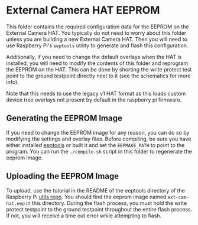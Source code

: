 # External Camera HAT EEPROM

This folder contains the required configuration data for the EEPROM on the External Camera HAT.
You typically do not need to worry about this folder unless you are building a new External Camera HAT.
Then you will need to use Raspberry Pi's `eeptools` utility to generate and flash this configuration.

Additionally, if you need to change the default overlays when the HAT is installed, you will need to modify the
contents of this folder and reprogram the EEPROM on the HAT. This can be done by shorting the write protect
test point to the ground testpoint directly next to it (see the schematics for more info).

Note that this needs to use the legacy v1 HAT format as this loads custom device tree overlays not present by
default in the raspberry pi firmware.

## Generating the EEPROM Image

If you need to change the EEPROM image for any reason, you can do so by modifying the settings and overlay files.
Before compiling, be sure you have either installed [eeptools](https://github.com/raspberrypi/utils) or built
it and set the `EEPMAKE_PATH` to point to the program.
You can run the `./compile.sh` script in this folder to regenerate the eeprom image.

## Uploading the EEPROM Image

To upload, use the tutorial in the README of the eeptools directory of the Raspberry Pi [utils repo](https://github.com/raspberrypi/utils).
You should find the eeprom image named `ext-cam-hat.eep` in this directory. During the flash process, you must
hold the write protect testpoint to the ground testpoint throughout the entire flash process. If not, you will
receive a time out error while attempting to flash.
